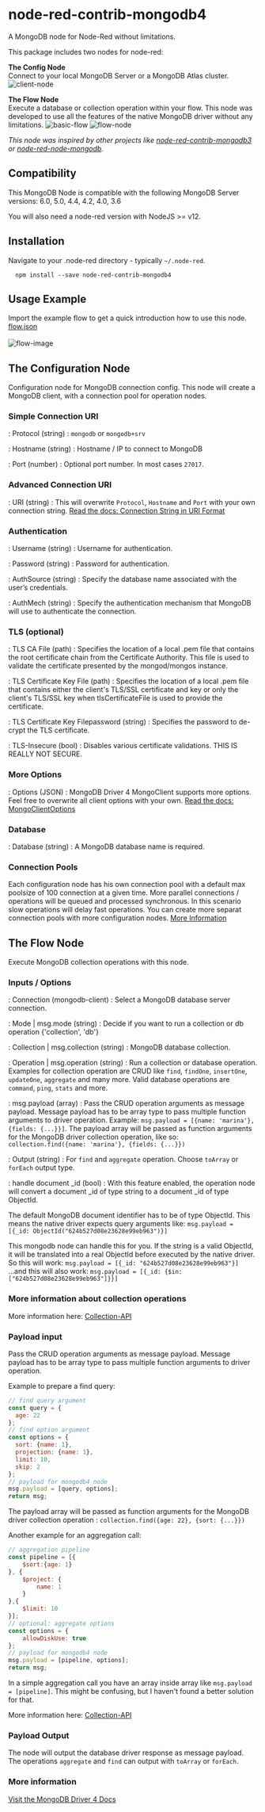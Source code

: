 # node-red-contrib-mongodb4
A MongoDB node for Node-Red without limitations.

This package includes two nodes for node-red:

**The Config Node** \
Connect to your local MongoDB Server or a MongoDB Atlas cluster.
![client-node](https://github.com/steineey/node-red-contrib-mongodb4/blob/master/examples/config-node.png?raw=true) 

**The Flow Node** \
Execute a database or collection operation within your flow. This node was developed to use all the features of the native MongoDB driver without any limitations.
![basic-flow](https://github.com/steineey/node-red-contrib-mongodb4/blob/master/examples/basic-flow.png?raw=true)
![flow-node](https://github.com/steineey/node-red-contrib-mongodb4/blob/master/examples/operation-node.png?raw=true)

*This node was inspired by other projects like [node-red-contrib-mongodb3](https://github.com/ozomer/node-red-contrib-mongodb2) or [node-red-node-mongodb](https://flows.nodered.org/node/node-red-node-mongodb).*

## Compatibility
This MongoDB Node is compatible with the following MongoDB Server versions:
6.0, 5.0, 4.4, 4.2, 4.0, 3.6

You will also need a node-red version with NodeJS >= v12.

## Installation
Navigate to your .node-red directory - typically `~/.node-red`.

```
  npm install --save node-red-contrib-mongodb4
```

## Usage Example
Import the example flow to get a quick introduction how to use this node. \
[flow.json](https://raw.githubusercontent.com/steineey/node-red-contrib-mongodb4/master/examples/example-1.json) \
\
![flow-image](https://github.com/steineey/node-red-contrib-mongodb4/blob/master/examples/example-1-flow.png?raw=true)


## The Configuration Node
Configuration node for MongoDB connection config.
This node will create a MongoDB client, with a connection pool for operation nodes.

### Simple Connection URI

: Protocol (string) : `mongodb` or `mongodb+srv`

: Hostname (string) : Hostname / IP to connect to MongoDB

: Port (number) : Optional port number. In most cases `27017`.

### Advanced Connection URI

: URI (string) : This will overwrite `Protocol`, `Hostname` and `Port` with your own connection string.
[Read the docs: Connection String in URI Format](https://docs.mongodb.com/manual/reference/connection-string/)

### Authentication

: Username (string) : Username for authentication.

: Password (string) : Password for authentication.

: AuthSource (string) : Specify the database name associated with the user’s credentials.

: AuthMech (string) : Specify the authentication mechanism that MongoDB will use to authenticate the connection.

### TLS (optional)

: TLS CA File (path) : Specifies the location of a local .pem file that contains the root certificate chain from the Certificate Authority. This file is used to validate the certificate presented by the mongod/mongos instance.

: TLS Certificate Key File (path) : Specifies the location of a local .pem file that contains either the client's TLS/SSL certificate and key or only the client's TLS/SSL key when tlsCertificateFile is used to provide the certificate.

: TLS Certificate Key Filepassword (string) : Specifies the password to de-crypt the TLS certificate.

: TLS-Insecure (bool) : Disables various certificate validations. THIS IS REALLY NOT SECURE.

### More Options

: Options (JSON) : MongoDB Driver 4 MongoClient supports more options. Feel free to overwrite all client options with your own.
[Read the docs: MongoClientOptions](https://mongodb.github.io/node-mongodb-native/4.2/interfaces/MongoClientOptions.html)

### Database

: Database (string) : A MongoDB database name is required.

### Connection Pools
Each configuration node has his own connection pool with a default max poolsize of 100 connection at a given time. More parallel connections / operations will be queued and processed synchronous. In this scenario slow operations will delay fast operations. You can create more separat connection pools with more configuration nodes. [More Information](https://docs.mongodb.com/drivers/node/current/faq/#how-can-i-prevent-a-slow-operation-from-delaying-other-operations-)


## The Flow Node

Execute MongoDB collection operations with this node.

### Inputs / Options

: Connection (mongodb-client) : Select a MongoDB database server connection.

: Mode | msg.mode (string) : Decide if you want to run a collection or db operation {'collection', 'db'}

: Collection | msg.collection (string) : MongoDB database collection.

: Operation | msg.operation (string) : Run a collection or database operation. 
Examples for collection operation are CRUD like `find`, `findOne`, `insertOne`, `updateOne`, `aggregate` and many more. 
Valid database operations are `command`, `ping`, `stats` and more.

: msg.payload (array) : Pass the CRUD operation arguments as message payload. Message payload has to be array type to pass multiple function arguments to driver operation.
Example: `msg.payload = [{name: 'marina'},{fields: {...}}]`. The payload array will be passed as function arguments for the MongoDB driver collection operation, like so: `collection.find({name: 'marina'}, {fields: {...}})`

: Output (string) : For `find` and `aggregate` operation. Choose `toArray` or `forEach` output type.

: handle document _id (bool) : With this feature enabled, the operation node will convert a document _id of type string to a document _id of type ObjectId.

The default MongoDB document identifier has to be of type ObjectId. This means the native driver expects query arguments like: `msg.payload = [{_id: ObjectId("624b527d08e23628e99eb963")}]`

This mongodb node can handle this for you. If the string is a valid ObjectId, it will be translated into a real ObjectId before executed by the native driver.
So this will work:
`msg.payload = [{_id: "624b527d08e23628e99eb963"}]`
...and this will also work:
`msg.payload = [{_id: {$in: ["624b527d08e23628e99eb963"]}}]`

### More information about collection operations
More information here:
[Collection-API](https://mongodb.github.io/node-mongodb-native/4.2/classes/Collection.html)

### Payload input

Pass the CRUD operation arguments as message payload.
Message payload has to be array type to pass multiple function arguments to driver operation.

Example to prepare a find query:
```js
// find query argument
const query = {
  age: 22
};
// find option argument
const options = {
  sort: {name: 1}, 
  projection: {name: 1},
  limit: 10,
  skip: 2
};
// payload for mongodb4 node
msg.payload = [query, options];
return msg;
```
The payload array will be passed as function arguments for the MongoDB driver collection operation
: `collection.find({age: 22}, {sort: {...}})`

Another example for an aggregation call:
```js
// aggregation pipeline
const pipeline = [{
    $sort:{age: 1}
}, {
    $project: {
        name: 1
    }
},{
    $limit: 10
}];
// optional: aggregate options
const options = {
    allowDiskUse: true
};
// payload for mongodb4 node
msg.payload = [pipeline, options];
return msg;
```
In a simple aggregation call you have an array inside array like `msg.payload = [pipeline]`. This might be confusing, but I haven't found a better solution for that.

More information here:
[Collection-API](https://mongodb.github.io/node-mongodb-native/4.2/classes/Collection.html)

### Payload Output

The node will output the database driver response as message payload.
The operations `aggregate` and `find` can output with `toArray` or `forEach`.

### More information

[Visit the MongoDB Driver 4 Docs](https://docs.mongodb.com/drivers/node/current/)